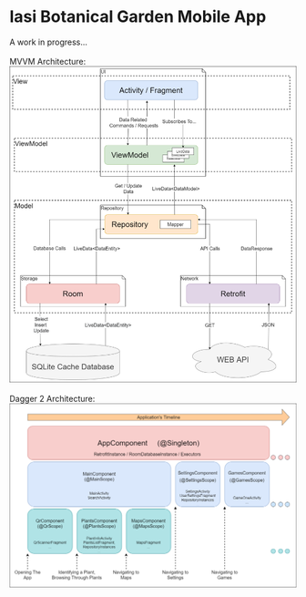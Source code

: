 # Iasi Botanical Garden Mobile App
A work in progress...
</br>
</br>
MVVM Architecture:
</br>
<img src="git_readme_assets/MVVM.png" alt="how mvvm was implemented" weight="480"/>
</br>
</br>
Dagger 2 Architecture:
</br>
<img src="git_readme_assets/Dagger2.png" alt="how dagger 2 was used" weight="480"/>
